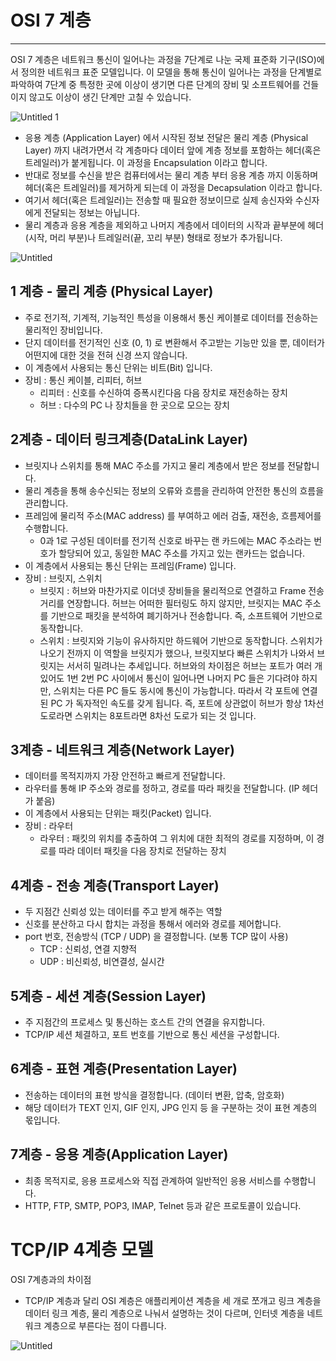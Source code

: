 # OSI 7 계층

---

OSI 7 계층은 네트워크 통신이 일어나는 과정을 7단계로 나눈 국제 표준화 기구(ISO)에서 정의한 네트워크 표준 모델입니다. 이 모델을 통해 통신이 일어나는 과정을 단계별로 파악하여 7단계 중 특정한 곳에 이상이 생기면 다른 단계의 장비 및 소프트웨어를 건들이지 않고도 이상이 생긴 단계만 고칠 수 있습니다.

![Untitled 1](https://user-images.githubusercontent.com/67513311/197606810-2d717073-4b98-4d75-b3db-9efcbdbe65f0.png)

- 응용 계층 (Application Layer) 에서 시작된 정보 전달은 물리 계층 (Physical Layer) 까지 내려가면서 각 계층마다 데이터 앞에 계층 정보를 포함하는 헤더(혹은 트레일러)가 붙게됩니다. 이 과정을 Encapsulation 이라고 합니다.
- 반대로 정보를 수신을 받은 컴퓨터에서는 물리 계층 부터 응용 계층 까지 이동하며 헤더(혹은 트레일러)를 제거하게 되는데 이 과정을 Decapsulation 이라고 합니다.
- 여기서 헤더(혹은 트레일러)는 전송할 때 필요한 정보이므로 실제 송신자와 수신자에게 전달되는 정보는 아닙니다.
- 물리 계층과 응용 계층을 제외하고 나머지 계층에서 데이터의 시작과 끝부분에 헤더(시작, 머리 부분)나 트레일러(끝, 꼬리 부분) 형태로 정보가 추가됩니다.

![Untitled](OSI%207%20%E1%84%80%E1%85%A8%E1%84%8E%E1%85%B3%E1%86%BC%20ac28d33aac8b415a9d5b2879581770d7/Untitled%201.png)

## 1 계층 - 물리 계층 (Physical Layer)

- 주로 전기적, 기계적, 기능적인 특성을 이용해서 통신 케이블로 데이터를 전송하는 물리적인 장비입니다.
- 단지 데이터를 전기적인 신호 (0, 1) 로 변환해서 주고받는 기능만 있을 뿐, 데이터가 어떤지에 대한 것을 전혀 신경 쓰지 않습니다.
- 이 계층에서 사용되는 통신 단위는 비트(Bit) 입니다.
- 장비 : 통신 케이블, 리피터, 허브
    - 리피터 : 신호를 수신하여 증폭시킨다음 다음 장치로 재전송하는 장치
    - 허브 : 다수의 PC 나 장치들을 한 곳으로 모으는 장치

## 2계층 - 데이터 링크계층(DataLink Layer)

- 브릿지나 스위치를 통해 MAC 주소를 가지고 물리 계층에서 받은 정보를 전달합니다.
- 물리 계층을 통해 송수신되는 정보의 오류와 흐름을 관리하여 안전한 통신의 흐름을 관리합니다.
- 프레임에 물리적 주소(MAC address) 를 부여하고 에러 검출, 재전송, 흐름제어를 수행합니다.
    - 0과 1로 구성된 데이터를 전기적 신호로 바꾸는 랜 카드에는 MAC 주소라는 번호가 할당되어 있고, 동일한 MAC 주소를 가지고 있는 랜카드는 없습니다.
- 이 계층에서 사용되는 통신 단위는 프레임(Frame) 입니다.
- 장비 : 브릿지, 스위치
    - 브릿지 : 허브와 마찬가지로 이더넷 장비들을 물리적으로 연결하고 Frame 전송 거리를 연장합니다. 허브는 어떠한 필터링도 하지 않지만, 브릿지는 MAC 주소를 기반으로 패킷을 분석하여 폐기하거나 전송합니다. 즉, 소프트웨어 기반으로 동작합니다.
    - 스위치 : 브릿지와 기능이 유사하지만 하드웨어 기반으로 동작합니다. 스위치가 나오기 전까지 이 역할을 브릿지가 했으나, 브릿지보다 빠른 스위치가 나와서 브릿지는 서서히 밀려나는 추세입니다. 허브와의 차이점은 허브는 포트가 여러 개 있어도 1번 2번 PC 사이에서 통신이 일어나면 나머지 PC 들은 기다려야 하지만, 스위치는 다른 PC 들도 동시에 통신이 가능합니다. 따라서 각 포트에 연결된 PC 가 독자적인 속도를 갖게 됩니다. 즉, 포트에 상관없이 허브가 항상 1차선 도로라면 스위치는 8포트라면 8차선 도로가 되는 것 입니다.

## 3계층 - 네트워크 계층(Network Layer)

- 데이터를 목적지까지 가장 안전하고 빠르게 전달합니다.
- 라우터를 통해 IP 주소와 경로를 정하고, 경로를 따라 패킷을 전달합니다. (IP 헤더가 붙음)
- 이 계층에서 사용되는 단위는 패킷(Packet) 입니다.
- 장비 : 라우터
    - 라우터 : 패킷의 위치를 추출하여 그 위치에 대한 최적의 경로를 지정하며, 이 경로를 따라 데이터 패킷을 다음 장치로 전달하는 장치

## 4계층 - 전송 계층(Transport Layer)

- 두 지점간 신뢰성 있는 데이터를 주고 받게 해주는 역할
- 신호를 분산하고 다시 합치는 과정을 통해서 에러와 경로를 제어합니다.
- port 번호, 전송방식 (TCP / UDP) 을 결정합니다. (보통 TCP 많이 사용)
    - TCP : 신뢰성, 연결 지향적
    - UDP : 비신뢰성, 비연결성, 실시간

## 5계층 - 세션 계층(Session Layer)

- 주 지점간의 프로세스 및 통신하는 호스트 간의 연결을 유지합니다.
- TCP/IP 세션 체결하고, 포트 번호를 기반으로 통신 세션을 구성합니다.

## 6계층 - 표현 계층(Presentation Layer)

- 전송하는 데이터의 표현 방식을 결정합니다. (데이터 변환, 압축, 암호화)
- 해당 데이터가 TEXT 인지, GIF 인지, JPG 인지 등 을 구분하는 것이 표현 계층의 몫입니다.

## 7계층 - 응용 계층(Application Layer)

- 최종 목적지로, 응용 프로세스와 직접 관계하여 일반적인 응용 서비스를 수행합니다.
- HTTP, FTP, SMTP, POP3, IMAP, Telnet 등과 같은 프로토콜이 있습니다.

# TCP/IP 4계층 모델

OSI 7계층과의 차이점

- TCP/IP 계층과 달리 OSI 계층은 애플리케이션 계층을 세 개로 쪼개고 링크 계층을 데이터 링크 계층, 물리 계층으로 나눠서 설명하는 것이 다르며, 인터넷 계층을 네트워크 계층으로 부른다는 점이 다릅니다.

![Untitled](OSI%207%20%E1%84%80%E1%85%A8%E1%84%8E%E1%85%B3%E1%86%BC%20ac28d33aac8b415a9d5b2879581770d7/Untitled%202.png)
